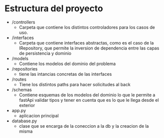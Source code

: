 # Estructura del proyecto
* /controllers
    * Carpeta que contiene los distintos controladores para los casos de uso.
* /interfaces
    * Carpeta que contiene interfaces abstractas, como es el caso de la IRepository, que permite la inversion de dependencia entre las capas de persistencia y dominio
* /models
    * Contiene los modelos del dominio del problema
* /repositories
    * tiene las intancias concretas de las interfaces
* /routes
    * Tiene los distintos paths para hacer solicitudes al back
* /schemas
    * Contiene esquemas de los modelos del dominio lo que le permite a fastApi validar tipos y tener en cuenta que es lo que le llega desde el exterior
* app.py
    * aplicacion principal
* database.py
    * clase que se encarga de la coneccion a la db y la creacion de la misma